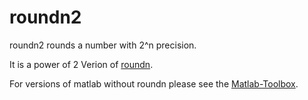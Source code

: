 roundn2
=======

roundn2 rounds a number with 2^n precision.
 

It is a power of 2 Verion of [roundn](http://www.mathworks.co.uk/help/map/ref/roundn.html).

For versions of matlab without roundn please see the [Matlab-Toolbox](https://github.com/Matlab-Toolbox/roundn).
